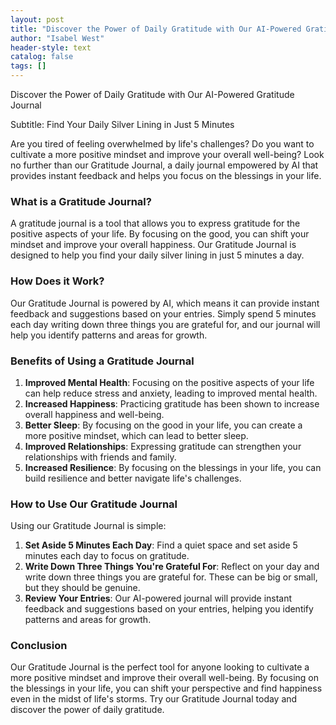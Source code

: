 ```yaml
---
layout: post
title: "Discover the Power of Daily Gratitude with Our AI-Powered Gratitude Journal"
author: "Isabel West"
header-style: text
catalog: false
tags: []
---
```


Discover the Power of Daily Gratitude with Our AI-Powered Gratitude Journal

Subtitle: Find Your Daily Silver Lining in Just 5 Minutes

Are you tired of feeling overwhelmed by life's challenges? Do you want to cultivate a more positive mindset and improve your overall well-being? Look no further than our Gratitude Journal, a daily journal empowered by AI that provides instant feedback and helps you focus on the blessings in your life.

### What is a Gratitude Journal?

A gratitude journal is a tool that allows you to express gratitude for the positive aspects of your life. By focusing on the good, you can shift your mindset and improve your overall happiness. Our Gratitude Journal is designed to help you find your daily silver lining in just 5 minutes a day.

### How Does it Work?

Our Gratitude Journal is powered by AI, which means it can provide instant feedback and suggestions based on your entries. Simply spend 5 minutes each day writing down three things you are grateful for, and our journal will help you identify patterns and areas for growth.

### Benefits of Using a Gratitude Journal

1. **Improved Mental Health**: Focusing on the positive aspects of your life can help reduce stress and anxiety, leading to improved mental health.
2. **Increased Happiness**: Practicing gratitude has been shown to increase overall happiness and well-being.
3. **Better Sleep**: By focusing on the good in your life, you can create a more positive mindset, which can lead to better sleep.
4. **Improved Relationships**: Expressing gratitude can strengthen your relationships with friends and family.
5. **Increased Resilience**: By focusing on the blessings in your life, you can build resilience and better navigate life's challenges.

### How to Use Our Gratitude Journal

Using our Gratitude Journal is simple:

1. **Set Aside 5 Minutes Each Day**: Find a quiet space and set aside 5 minutes each day to focus on gratitude.
2. **Write Down Three Things You're Grateful For**: Reflect on your day and write down three things you are grateful for. These can be big or small, but they should be genuine.
3. **Review Your Entries**: Our AI-powered journal will provide instant feedback and suggestions based on your entries, helping you identify patterns and areas for growth.

### Conclusion

Our Gratitude Journal is the perfect tool for anyone looking to cultivate a more positive mindset and improve their overall well-being. By focusing on the blessings in your life, you can shift your perspective and find happiness even in the midst of life's storms. Try our Gratitude Journal today and discover the power of daily gratitude.